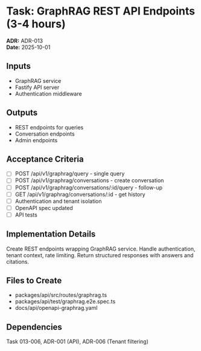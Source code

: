 # Task: GraphRAG REST API Endpoints (3-4 hours)
**ADR:** ADR-013  
**Date:** 2025-10-01

## Inputs
- GraphRAG service
- Fastify API server
- Authentication middleware

## Outputs
- REST endpoints for queries
- Conversation endpoints
- Admin endpoints

## Acceptance Criteria
- [ ] POST /api/v1/graphrag/query - single query
- [ ] POST /api/v1/graphrag/conversations - create conversation
- [ ] POST /api/v1/graphrag/conversations/:id/query - follow-up
- [ ] GET /api/v1/graphrag/conversations/:id - get history
- [ ] Authentication and tenant isolation
- [ ] OpenAPI spec updated
- [ ] API tests

## Implementation Details
Create REST endpoints wrapping GraphRAG service. Handle authentication, tenant context, rate limiting. Return structured responses with answers and citations.

## Files to Create
- packages/api/src/routes/graphrag.ts
- packages/api/test/graphrag.e2e.spec.ts
- docs/api/openapi-graphrag.yaml

## Dependencies
Task 013-006, ADR-001 (API), ADR-006 (Tenant filtering)